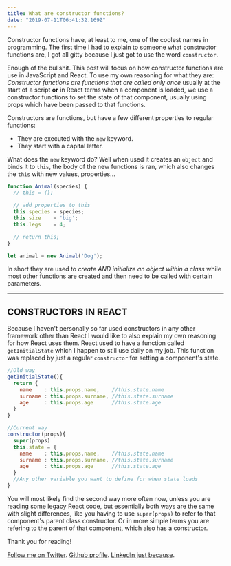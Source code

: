 ```yaml
---
title: What are constructor functions?
date: "2019-07-11T06:41:32.169Z"
---
```


Constructor functions have, at least to me, one of the coolest names in programming. The first time I had to explain to someone what constructor functions are, I got all gitty because I just got to use the word `constructor`.

Enough of the bullshit. This post will focus on how constructor functions are use in JavaScript
and React. To use my own reasoning for what they are: *Constructor functions are functions that are called only once* usually at the start of a script **or** in React terms when a component is loaded, we use a constructor functions to set the state of that component, usually using props which have been passed to that functions.

Constructors are functions, but have a few different properties to regular functions:

- They are executed with the `new` keyword.
- They start with a capital letter.

What does the `new` keyword do? Well when used it creates an `object` and binds it to `this`, the body of the new functions is ran, which also changes the `this` with new values, properties...

```javascript
function Animal(species) {
  // this = {};

  // add properties to this
  this.species = species;
  this.size    = 'big';
  this.legs    = 4;

  // return this;
}

let animal = new Animal('Dog');
```

In short they are used to *create AND initialize an object within a class* while most other functions are created and then need to be called with certain parameters.

---

## CONSTRUCTORS IN REACT ##

Because I haven't personally so far used constructors in any other framework other than React I would like to also explain my own reasoning for how React uses them. React used to have a function called `getInitialState` which I happen to still use daily on my job. This function was replaced by just a regular `constructor` for setting a component's state.

```javascript
//Old way
getInitialState(){
  return {
    name    : this.props.name,    //this.state.name
    surname : this.props.surname, //this.state.surname
    age     : this.props.age      //this.state.age
  }
}
```

```javascript
//Current way
constructor(props){
  super(props)
  this.state = {
    name    : this.props.name,    //this.state.name
    surname : this.props.surname, //this.state.surname
    age     : this.props.age      //this.state.age
  }
  //Any other variable you want to define for when state loads
}
```

You will most likely find the second way more often now, unless you are reading some legacy React code, but essentially both ways are the same with slight differences, like you having to use `super(props)` to refer to that component's parent class constructor. Or in more simple terms you are refering to the parent of that component, which also has a constructor.

Thank you for reading!

[Follow me on Twitter](https://twitter.com/zasuh_).
[Github profile](https://github.com/zasuh).
[LinkedIn just because](https://www.linkedin.com/in/zasuhadolnik/).
